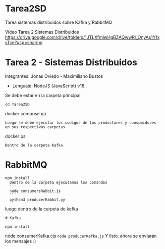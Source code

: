 # Tarea2SD
Tarea sistemas distribuidos sobre Kafka y RabbitMQ


Video Tarea 2 Sistemas Distribuidos
https://drive.google.com/drive/folders/1JTLXfmlwHgBZAQwwRl_OnyAs1YfxsTce?usp=sharing



# Tarea 2 - Sistemas Distribuidos
Integrantes: Jonas Oviedo - Maximiliano Bustos
- Lenguaje: NodeJS (JavaScript) v18..

Se debe estar en la carpeta principal
```
cd Tarea2SD
```
  docker compose up
  ```
  Luego se debe ejecutar los codigos de los productores y consumidores en sus respectivas carpetas
  ```
  docker ps
  ```
  Dentro de la carpeta Kafka
  ```
  # RabbitMQ
  ```
  npm install
    Dentro de la carpeta ejecutamos los comandos
    ```
    node consumersRabbit.js
    ```
    python3 producerRabbit.py
  ```
  luego dentro de la carpeta de kafka
  ```
  # Kafka
  
  npm install
  ```
  node consumerKafka.cjs
    ```
  node producerKafka.js
    ```
    Y listo, ahora se enviarán los mensajes :)
